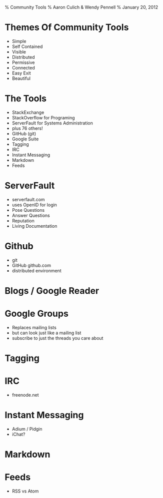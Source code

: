 % Community Tools
% Aaron Culich & Wendy Pennell
% January 20, 2012

Themes Of Community Tools
====================
- Simple
- Self Contained
- Visible
- Distributed
- Permissive
- Connected
- Easy Exit
- Beautiful

The Tools
====================
- StackExchange
- StackOverflow for Programing
- ServerFault for Systems Administration
- plus 76 others!
- GitHub (git)
- Google Suite
- Tagging
- IRC
- Instant Messaging
- Markdown
- Feeds

ServerFault
=============
- serverfault.com
- uses OpenID for login
- Pose Questions
- Answer Questions
- Reputation
- Living Documentation

Github
======
- git
- GitHub github.com
- distributed environment

Blogs / Google Reader
=====================

Google Groups
=============
- Replaces mailing lists
- but can look just like a mailing list
- subscribe to just the threads you care about

Tagging
=======

IRC
===
- freenode.net

Instant Messaging
=================
- Adium / Pidgin
- iChat?

Markdown
========

Feeds
=====
- RSS vs Atom
